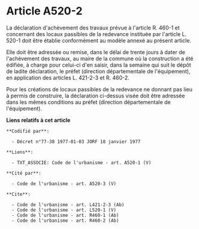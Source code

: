 # Article A520-2

La déclaration d'achèvement des travaux prévue à l'article R. 460-1 et concernant des locaux passibles de la redevance
instituée par l'article L. 520-1 doit être établie conformément au modèle annexé au présent article. 

Elle doit être adressée ou remise, dans le délai de trente jours à dater de l'achèvement des travaux, au maire de la commune
où la construction a été édifiée, à charge pour celui-ci d'en saisir, dans la semaine qui suit le dépôt de ladite
déclaration, le préfet (direction départementale de l'équipement), en application des articles L. 421-2-3 et R. 460-2. 

Pour les créations de locaux passibles de la redevance ne donnant pas lieu à permis de construire, la déclaration ci-dessus
visée doit être adressée dans les mêmes conditions au préfet (direction départementale de l'équipement).

**Liens relatifs à cet article**

	**Codifié par**:

	  - Décret n°77-38 1977-01-03 JORF 18 janvier 1977

	**Liens**:

	  - TXT_ASSOCIE: Code de l'urbanisme - art. A520-1 (V)

	**Cité par**:

	  - Code de l'urbanisme - art. A520-3 (V)

	**Cite**:

	  - Code de l'urbanisme - art. L421-2-3 (Ab)
	  - Code de l'urbanisme - art. L520-1 (V)
	  - Code de l'urbanisme - art. R460-1 (Ab)
	  - Code de l'urbanisme - art. R460-2 (Ab)
